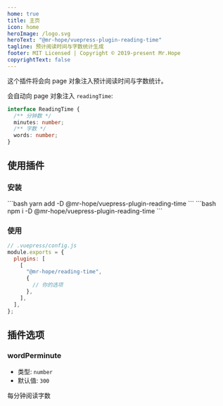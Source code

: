 ```yaml
---
home: true
title: 主页
icon: home
heroImage: /logo.svg
heroText: "@mr-hope/vuepress-plugin-reading-time"
tagline: 预计阅读时间与字数统计生成
footer: MIT Licensed | Copyright © 2019-present Mr.Hope
copyrightText: false
---
```


这个插件将会向 page 对象注入预计阅读时间与字数统计。

会自动向 page 对象注入 `readingTime`:

```ts
interface ReadingTime {
  /** 分钟数 */
  minutes: number;
  /** 字数 */
  words: number;
}
```

## 使用插件

### 安装

<CodeGroup>
<CodeGroupItem title="yarn">
```bash
yarn add -D @mr-hope/vuepress-plugin-reading-time
```
</CodeGroupItem>

<CodeGroupItem title="npm">
```bash
npm i -D @mr-hope/vuepress-plugin-reading-time
```
</CodeGroupItem>
</CodeGroup>

### 使用

```js
// .vuepress/config.js
module.exports = {
  plugins: [
    [
      "@mr-hope/reading-time",
      {
        // 你的选项
      },
    ],
  ],
};
```

## 插件选项

### wordPerminute

- 类型: `number`
- 默认值: `300`

每分钟阅读字数
